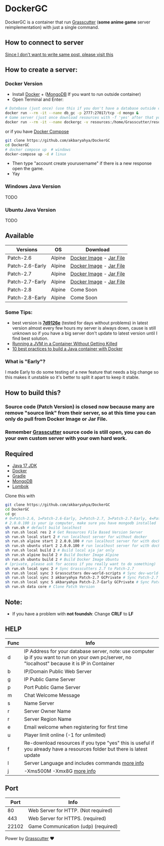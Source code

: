# DockerGC
DockerGC is a container that run [Grasscutter](https://github.com/Melledy/Grasscutter) (**some anime game** server reimplementation) with just a single command.<br>
## How to connect to server
[Since I don't want to write same post, please visit this](https://game.yuuki.me/posts/how-connect)
## How to create a server:
### Docker Version
- Install [Docker](https://docs.docker.com/engine/install/) + ([MongoDB](https://www.mongodb.com/try/download/community) If you want to run outside container)
- Open Terminal and Enter:
```sh
# Datebase (just once) (use this if you don't have a database outside container or want to use between containers)
docker run --rm -it --name db_gc -p 2777:27017/tcp -d mongo &
# Game server (just once download resources with -f 'yes' after that you can set -f 'no') (remember replace 2.0.0.100 with your pc's ip and don't use "localhost" this is important)
docker run --rm -it --name dockergc -v resources:/home/Grasscutter/resources -p 22102:22102/udp -p 443:443/tcp siakbary/dockergc:alpine-Patch-2.7-Early -d 'mongodb://2.0.0.100:2777' -b '2.0.0.100' -g '2.0.0.100' -f 'yes'
```
or if you have [Docker Compose](https://docs.docker.com/compose/install/)
```sh
git clone https://github.com/akbaryahya/DockerGC
cd DockerGC
# docker compose up  # windows
docker-compose up -d # linux
```
- Then type "account create yourusername" if there is a new response open the game.
- Yay

### Windows Java Version

TODO

### Ubuntu Java Version

TODO

## Available
| Versions | OS | Download |
| ------ | ------ | ------ |
| Patch-2.6 | Alpine | [Docker Image](https://hub.docker.com/r/siakbary/dockergc/tags?page=1&name=alpine-Patch-2.6) - [Jar File](https://nightly.link/akbaryahya/DockerGC/workflows/DockerGC_alpine_2.6/main/DockerGC.zip) | 
| Patch-2.6-Early | Alpine | [Docker Image](https://hub.docker.com/r/siakbary/dockergc/tags?page=1&name=alpine-Patch-2.6-Early) - [Jar File](https://nightly.link/akbaryahya/DockerGC/workflows/DockerGC_alpine_2.6_early/main/DockerGC.zip) |
| Patch-2.7 | Alpine | [Docker Image](https://hub.docker.com/r/siakbary/dockergc/tags?page=1&name=alpine-Patch-2.7) - [Jar File](https://nightly.link/akbaryahya/DockerGC/workflows/DockerGC_alpine_2.7/main/DockerGC.zip) |
| Patch-2.7-Early | Alpine | [Docker Image](https://hub.docker.com/r/siakbary/dockergc/tags?page=1&name=alpine-Patch-2.7-Early) - [Jar File](https://nightly.link/akbaryahya/DockerGC/workflows/DockerGC_alpine_2.7_early/main/DockerGC.zip) |
| Patch-2.8 | Alpine | Come Soon |
| Patch-2.8-Early | Alpine | Come Soon |

### Some Tips:
* best version is **[7d9126e](https://github.com/akbaryahya/DockerGC/actions/runs/2524995507)** (tested for days without problems) in latest version almost every few hours my server is always down, cause is still unknown so if you have a big server don't update to latest version until I find best solution.
* [Running a JVM in a Container Without Getting Killed](https://blog.csanchez.org/2017/05/31/running-a-jvm-in-a-container-without-getting-killed/)
* [10 best practices to build a Java container with Docker](https://snyk.io/blog/best-practices-to-build-java-containers-with-docker/)

### What is "**Early**"?
I made Early to do some testing of a new feature that needs a big change so this makes it unstable so it's better to split it apart to keep it stable.

## How to build this? 
### Source code (Patch Version) is closed now because many are remove "source link" from their server, so at this time you can only do pull from Docker Image  or Jar File.
### Remember [Grasscutter](https://github.com/Melledy/Grasscutter) source code is still open, you can do your own custom server with your own hard work.
## Required
- [Java 17 JDK](https://adoptium.net/temurin/releases) 
- [Docker](https://docs.docker.com/engine/install/)
- [Gradle](https://gradle.org/install/)
- [MongoDB](https://www.mongodb.com/try/download/community)
- [Lombok](https://stackoverflow.com/questions/67899014/vs-code-did-not-recognize-lombok)

Clone this with
```sh
git clone https://github.com/akbaryahya/DockerGC
cd DockerGC
cd gc
# 0=Patch-2.6, 1=Patch-2.6-Early, 2=Patch-2.7, 3=Patch-2.7-Early, 4=Patch-2.8
# 2.0.0.100 is your ip computer, make sure you have mongodb installed
sh run.sh # default build localhost
sh run.sh local res 2 # Get Resources File Based Version Server
sh run.sh local start 2 # run localhost server for without docker
sh run.sh alpine start 2 2.0.0.100 # run localhost server for with docker alpine
sh run.sh ubuntu start 2 2.0.0.100 # run localhost server for with docker ubuntu
sh run.sh local build 2 # Build local aja jar only
sh run.sh alpine build 2 # Build Docker Image Alpine
sh run.sh ubuntu build 2 # Build Docker Image Ubuntu
# (private, please ask for access if you really want to do something)
sh run.sh local sync 2 # Sync Grasscutters 2.7 to Patch-2.7
sh run.sh local sync 3 Grasscutters dev-world-scripts # Sync dev-world-scripts to Patch-2.7-Early
sh run.sh local sync 3 akbaryahya Patch-2.7 GCPrivate # Sync Patch-2.7 to Patch-2.7-Early
sh run.sh local sync 5 akbaryahya Patch-2.7-Early GCPrivate # Sync Patch-2.7-Early to Patch-2.8-Early
sh run.sh data core # Clone Patch Version
```
## Note:
* If you have a problem with **not foundsh**: Change **CRLF** to **LF**

## HELP
| Func | Info |
| ------ | ------ |
| d | IP Address for your database server, note: use computer ip if you want to run on your own pc/server, no "localhost" because it is IP in Container |
| b | IP/Domain Public Web Server |
| g | IP Public Game Server |
| p | Port Public Game Server |
| m | Chat Welcome Message |
| s | Name Server |
| r | Server Owner Name |
| r | Server Region Name |
| e | Email welcome when registering for first time |
| u | Player limit online (-1 for unlimited) |
| f | Re-download resources if you type "yes" this is useful if you already have a resources folder but there is latest update |
| l | Server Language and includes commands [more info](https://github.com/Grasscutters/Grasscutter/tree/development/src/main/resources/languages) |
| j | -Xms500M -Xmx8G [more info](https://www.baeldung.com/ops/docker-jvm-heap-size) |

## Port
| Port | Info |
| ------ | ------ |
| 80 | Web Server for HTTP. (Not required) |
| 443 | Web Server for HTTPS. (required) |
| 22102 | Game Communication (udp) (required) |

Power by [Grasscutter](https://github.com/Melledy/Grasscutter) ❤️